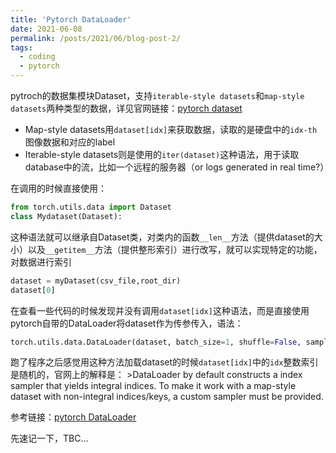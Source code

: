 ```yaml
---
title: 'Pytorch DataLoader'
date: 2021-06-08
permalink: /posts/2021/06/blog-post-2/
tags:
  - coding
  - pytorch
---
```




pytroch的数据集模块Dataset，支持`iterable-style datasets`和`map-style datasets`两种类型的数据，详见官网链接：[pytorch dataset](https://pytorch.org/docs/stable/data.html)

- Map-style datasets用`dataset[idx]`来获取数据，读取的是硬盘中的`idx-th`图像数据和对应的label
- Iterable-style datasets则是使用的`iter(dataset)`这种语法，用于读取database中的流，比如一个远程的服务器（or logs generated in real time?）

在调用的时候直接使用：

```python
from torch.utils.data import Dataset
class Mydataset(Dataset):
```

这种语法就可以继承自Dataset类，对类内的函数`__len__`方法（提供dataset的大小）以及`__getitem__`方法（提供整形索引）进行改写，就可以实现特定的功能，对数据进行索引

```python
dataset = myDataset(csv_file,root_dir)
dataset[0]
```

在查看一些代码的时候发现并没有调用`dataset[idx]`这种语法，而是直接使用pytorch自带的DataLoader将dataset作为传参传入，语法：

```python
torch.utils.data.DataLoader(dataset, batch_size=1, shuffle=False, sampler=None, batch_sampler=None, num_workers=0, collate_fn=None, pin_memory=False, drop_last=False, timeout=0, worker_init_fn=None, multiprocessing_context=None, generator=None, *, prefetch_factor=2, persistent_workers=False)
```

跑了程序之后感觉用这种方法加载dataset的时候`dataset[idx]`中的`idx`整数索引是随机的，官网上的解释是： >DataLoader by default constructs a index sampler that yields integral indices. To make it work with a map-style dataset with non-integral indices/keys, a custom sampler must be provided.

参考链接：[pytorch DataLoader](https://pytorch.org/docs/stable/data.html#torch.utils.data.Dataset)

先速记一下，TBC...

﻿
